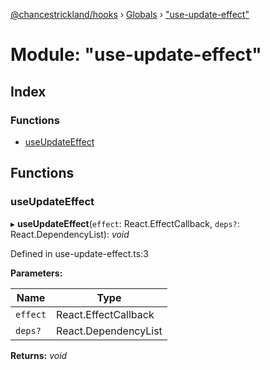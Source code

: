 [@chancestrickland/hooks](../README.md) › [Globals](../globals.md) › ["use-update-effect"](_use_update_effect_.md)

# Module: "use-update-effect"

## Index

### Functions

* [useUpdateEffect](_use_update_effect_.md#useupdateeffect)

## Functions

###  useUpdateEffect

▸ **useUpdateEffect**(`effect`: React.EffectCallback, `deps?`: React.DependencyList): *void*

Defined in use-update-effect.ts:3

**Parameters:**

Name | Type |
------ | ------ |
`effect` | React.EffectCallback |
`deps?` | React.DependencyList |

**Returns:** *void*
